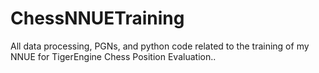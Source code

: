 # ChessNNUETraining
All data processing, PGNs, and python code related to the training of my NNUE for TigerEngine Chess Position Evaluation..
